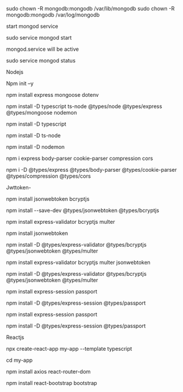sudo chown -R mongodb:mongodb /var/lib/mongodb 
sudo chown -R mongodb:mongodb /var/log/mongodb 
  

start mongod service 

sudo service mongod start  
  

mongod.service will be active 

sudo service mongod status 
 

 

Nodejs 

 

Npm init –y 

 

npm install express mongoose dotenv 

npm install -D typescript ts-node @types/node @types/express @types/mongoose nodemon 

 

 

npm install -D typescript 

npm install -D ts-node 

npm install -D nodemon 

npm i express body-parser cookie-parser compression cors 

 

npm i -D @types/express  @types/body-parser @types/cookie-parser @types/compression @types/cors 

 

Jwttoken- 

npm install jsonwebtoken bcryptjs 

npm install --save-dev @types/jsonwebtoken @types/bcryptjs 

npm install express-validator bcryptjs multer 

npm install jsonwebtoken 

npm install -D @types/express-validator @types/bcryptjs @types/jsonwebtoken @types/multer 

npm install express-validator bcryptjs multer jsonwebtoken 

npm install -D @types/express-validator @types/bcryptjs @types/jsonwebtoken @types/multer 

npm install express-session passport 

npm install -D @types/express-session @types/passport 

npm install express-session passport 

npm install -D @types/express-session @types/passport 

 

Reactjs 

 

npx create-react-app my-app --template typescript 

cd my-app 

npm install axios react-router-dom 

npm install react-bootstrap bootstrap 

 
